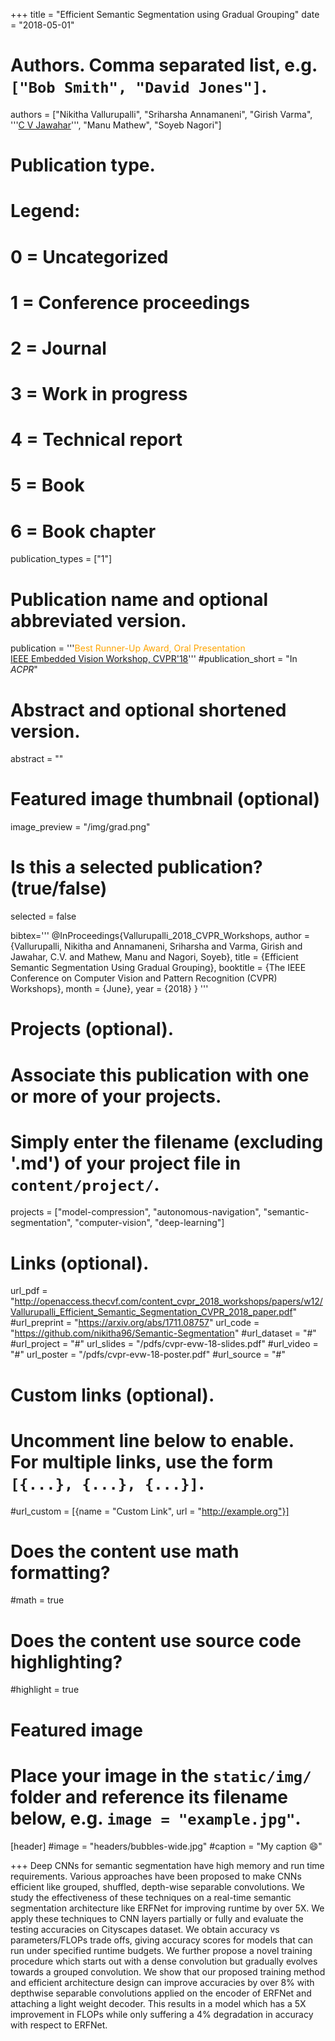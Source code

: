 +++
title = "Efficient Semantic Segmentation using Gradual Grouping"
date = "2018-05-01"

# Authors. Comma separated list, e.g. `["Bob Smith", "David Jones"]`.
authors = ["Nikitha Vallurupalli", "Sriharsha Annamaneni", "Girish Varma", '''<a href="https://faculty.iiit.ac.in/~jawahar/">C V Jawahar</a>''', "Manu Mathew", "Soyeb Nagori"]

# Publication type.
# Legend:
# 0 = Uncategorized
# 1 = Conference proceedings
# 2 = Journal
# 3 = Work in progress
# 4 = Technical report
# 5 = Book
# 6 = Book chapter
publication_types = ["1"]

# Publication name and optional abbreviated version.
publication = '''<span style='color: orange'>Best Runner-Up Award, Oral Presentation</span><br/><a href='https://embeddedvisionworkshop.wordpress.com/'>IEEE Embedded Vision Workshop, CVPR'18</a>'''
#publication_short = "In *ACPR*"

# Abstract and optional shortened version.
abstract = ""

# Featured image thumbnail (optional)
image_preview = "/img/grad.png"

# Is this a selected publication? (true/false)
selected = false

bibtex='''
@InProceedings{Vallurupalli_2018_CVPR_Workshops,
author = {Vallurupalli, Nikitha and Annamaneni, Sriharsha and Varma, Girish and Jawahar, C.V. and Mathew, Manu and Nagori, Soyeb},
title = {Efficient Semantic Segmentation Using Gradual Grouping},
booktitle = {The IEEE Conference on Computer Vision and Pattern Recognition (CVPR) Workshops},
month = {June},
year = {2018}
}
'''

# Projects (optional).
#   Associate this publication with one or more of your projects.
#   Simply enter the filename (excluding '.md') of your project file in `content/project/`.
projects = ["model-compression", "autonomous-navigation", "semantic-segmentation", "computer-vision", "deep-learning"]

# Links (optional).
url_pdf = "http://openaccess.thecvf.com/content_cvpr_2018_workshops/papers/w12/Vallurupalli_Efficient_Semantic_Segmentation_CVPR_2018_paper.pdf" 
#url_preprint = "https://arxiv.org/abs/1711.08757"
url_code = "https://github.com/nikitha96/Semantic-Segmentation"
#url_dataset = "#"
#url_project = "#"
url_slides = "/pdfs/cvpr-evw-18-slides.pdf"
#url_video = "#"
url_poster = "/pdfs/cvpr-evw-18-poster.pdf"
#url_source = "#"

# Custom links (optional).
#   Uncomment line below to enable. For multiple links, use the form `[{...}, {...}, {...}]`.
#url_custom = [{name = "Custom Link", url = "http://example.org"}]

# Does the content use math formatting?
#math = true

# Does the content use source code highlighting?
#highlight = true

# Featured image
# Place your image in the `static/img/` folder and reference its filename below, e.g. `image = "example.jpg"`.
[header]
#image = "headers/bubbles-wide.jpg"
#caption = "My caption :smile:"

+++
Deep CNNs for semantic segmentation have high memory and run time requirements. Various approaches have been proposed to make CNNs efficient like grouped, shuffled, depth-wise separable convolutions. We study the effectiveness of these techniques on a real-time semantic segmentation architecture like ERFNet for improving runtime by over 5X. We apply these techniques to CNN layers partially or fully and evaluate the testing accuracies on Cityscapes dataset.  We obtain accuracy vs parameters/FLOPs trade offs, giving accuracy scores for models that can run under specified runtime budgets. We further propose a novel training procedure which starts out with a dense convolution but gradually evolves towards a grouped convolution. We show that our proposed training method and efficient architecture design can improve accuracies by over 8% with depthwise separable convolutions applied on the encoder of ERFNet and attaching a light weight decoder. This results in a model which has a 5X improvement in FLOPs while only suffering a 4% degradation in accuracy with respect to ERFNet.